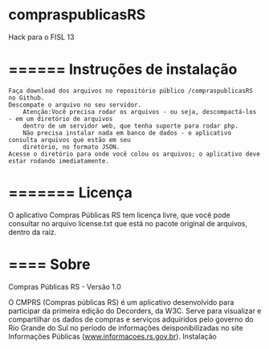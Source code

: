compraspublicasRS
=================

Hack para o FISL 13

======
Instruções de instalação
======

    Faça download dos arquivos no repositório público /compraspublicasRS no Github.
    Descompate o arquivo no seu servidor.
        Atenção:Você precisa rodar os arquivos - ou seja, descompactá-los - em um diretório de arquivos
        dentro de um servidor web, que tenha suporte para rodar php.
        Não precisa instalar nada em banco de dados - o aplicativo consulta arquivos que estão em seu 
        diretório, no formato JSON.
    Acesse o diretório para onde você colou os arquivos; o aplicativo deve estar rodando imediatamente.

=======
Licença
=======

O aplicativo Compras Públicas RS tem licença livre, que você pode consultar no arquivo license.txt que está 
no pacote original de arquivos, dentro da raiz.


====
Sobre
====

Compras Públicas RS - Versão 1.0


O CMPRS (Compras públicas RS) é um aplicativo desenvolvido para participar da primeira edição do Decorders, da W3C. Serve para visualizar e compartilhar os dados de compras e serviços adquiridos pelo governo do Rio Grande do Sul no período de informações deisponibilizadas no site Informações Públicas (www.informacoes.rs.gov.br).
Instalação